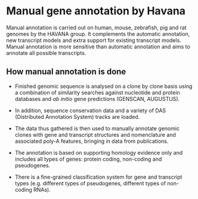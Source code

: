 # Manual gene annotation by Havana

Manual annotation is carried out on human, mouse, zebrafish, pig and rat genomes by the HAVANA group. It complements the automatic annotation, new transcript models and extra support for existing transcript models. Manual annotation is more sensitive than automatic annotation and aims to annotate all possible transcripts.


## How manual annotation is done

* Finished genomic sequence is analysed on a clone by clone basis using a combination of similarity searches against nucleotide and protein databases and *ab initio* gene predictions (GENSCAN, AUGUSTUS).

* In addition, sequence conservation data and a variety of DAS (Distributed Annotation System) tracks are loaded.

* The data thus gathered is then used to manually annotate genomic clones with gene and transcript structures and nomenclature and associated poly-A features, bringing in data from publications.

* The annotation is based on supporting homology evidence only and includes all types of genes: protein coding, non-coding and pseudogenes.

* There is a fine-grained classification system for gene and transcript types (e.g. different types of pseudogenes, different types of non-coding RNAs).

